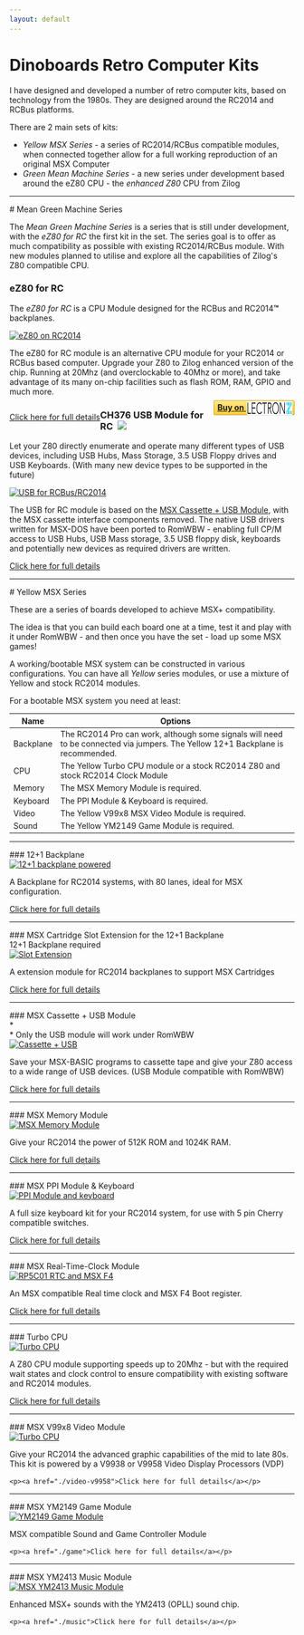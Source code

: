 ```yaml
---
layout: default
---
```



# Dinoboards Retro Computer Kits

I have designed and developed a number of retro computer kits, based on technology from the 1980s.  They are designed around the RC2014 and RCBus platforms.

There are 2 main sets of kits:

* *Yellow MSX Series* - a series of RC2014/RCBus compatible modules, when connected together allow for a full working reproduction of an original MSX Computer
* *Green Mean Machine Series* - a new series under development based around the eZ80 CPU - the *enhanced Z80* CPU from Zilog


<hr/>
# Mean Green Machine Series

The *Mean Green Machine Series* is a series that is still under development, with the *eZ80 for RC* the first kit in the set.  The series goal is to offer as much compatibility as possible with existing RC2014/RCBus module.  With new modules planned to utilise and explore all the capabilities of Zilog's Z80 compatible CPU.


### eZ80 for RC

<div class="tags">
  <div class="tag rcbus"></div>
  <div class="tag rc2014"></div>
  <div class="tag romwbw"></div>
</div>

The *eZ80 for RC* is a CPU Module designed for the RCBus and RC2014<strong>&trade;</strong> backplanes.



<div class="product-listing">
  <div>
    <a href="./ez80-for-rc"><img src="{{ site.baseurl }}/assets/images/eZ80-V1.7-installed-profile-front.jpg" alt="eZ80 on RC2014"></a>
  </div>
  <div>
    <p>The eZ80 for RC module is an alternative CPU module for your RC2014 or RCBus based computer.  Upgrade your Z80 to Zilog enhanced version of the chip.  Running at 20Mhz (and overclockable to 40Mhz or more), and take advantage of its many on-chip facilities such as flash ROM, RAM, GPIO and much more.</p>
    <p style="float: left"><a href="./ez80-for-rc">Click here for full details</a>

  <div style="    border: 1px solid #dba500;
    background: linear-gradient(#ffe788, #ffce38);
    border-radius: 2px;
    box-shadow: inset 0px 1px 0px rgba(255, 255, 255, 0.4), 0px 1px 1px rgba(0, 0, 0, 0.1);
    background-color: #FFE788;
    margin-left: 5px;
    padding: 5px 6px;
    margin-top: -7px;
    line-height: 14px;
    font-size: 14px;
    color: #333;
    font-weight: bold;
    display: inline-block;
    text-align: center;
    float:right">
<a href="{{ page.lectronz_product_url | default: 'https://lectronz.com/stores/dino-boards' }}" class="button" target="_newWindow">
Buy on <img src="/assets/images/lectronz.svg" style="height: 24px;margin-left: 2px;margin-top: -15px;padding: 0;position: relative;top: 8px;margin-right: -3px;width:80px"/>
</a>
</div>
</p>

  </div>
</div>


### CH376 USB Module for RC <img src="{{ site.baseurl }}/assets/new.png" style="width:25px; margin-left: 8px; position:absolute"/>

<div class="tags">
  <div class="tag rcbus"></div>
  <div class="tag rc2014"></div>
  <div class="tag romwbw"></div>
  <div class="tag msx optional"></div>
</div>


Let your Z80 directly enumerate and operate many different types of USB devices, including USB Hubs, Mass Storage, 3.5 USB Floppy drives and USB Keyboards. (With many new device types to be supported in the future)

<div class="product-listing">
  <div>
    <a href="./usb-for-rc"><img src="{{ site.baseurl }}/assets/usb-for-rc/profile.jpg" alt="USB for RCBus/RC2014"></a>
  </div>
  <div>
    <p>The USB for RC module is based on the <a href="#msx-cassette--usb-module">MSX Cassette + USB Module</a>, with the MSX cassette interface components removed.  The native USB drivers written for  MSX-DOS have been ported to RomWBW - enabling full CP/M access to USB Hubs, USB Mass storage, 3.5 USB floppy disk, keyboards and potentially new devices as required drivers are written.</p>
    <p><a href="./usb-for-rc">Click here for full details</a></p>
  </div>
</div>

<hr/>
# Yellow MSX Series

These are a series of boards developed to achieve MSX+ compatibility.

The idea is that you can build each board one at a time, test it and play with it under RomWBW - and then once you have the set - load up some MSX games!

A working/bootable MSX system can be constructed in various configurations.  You can have all *Yellow* series modules, or use a mixture of Yellow and stock RC2014 modules.

For a bootable MSX system you need at least:

| Name | Options |
| ---- | --------|
| Backplane | The RC2014 Pro can work, although some signals will need to be connected via jumpers.  The Yellow 12+1 Backplane is recommended. |
| CPU  | The Yellow Turbo CPU module or a stock RC2014 Z80 and stock RC2014 Clock Module |
| Memory | The MSX Memory Module is required. |
| Keyboard | The PPI Module & Keyboard is required. |
| Video | The Yellow V99x8 MSX Video Module is required. |
| Sound | The Yellow YM2149 Game Module is required. |

<hr/>
### 12+1 Backplane

<div class="tags">
  <div class="tag rc2014"></div>
  <div class="tag msx recommended"></div>
</div>

<div class="product-listing">
  <div style="flex: 45%">
    <a href="./backplane"><img src="{{ site.baseurl }}/assets/backplane/profile-powered.jpg" alt="12+1 backplane powered"></a>
  </div>
  <div>
    <p>A Backplane for RC2014 systems, with 80 lanes, ideal for MSX configuration.</p>
    <p><a href="./backplane">Click here for full details</a></p>
  </div>
</div>

<hr/>
### MSX Cartridge Slot Extension for the 12+1 Backplane
<div class="tags">
  <div class="tag msx optional"></div>
  <div class="tag">12+1 Backplane required</div>
</div>
<div class="product-listing">
  <div>
    <a href="./slot-extension"><img src="{{ site.baseurl }}/assets/slot-extension/profile-powered.jpg" alt="Slot Extension"></a>
  </div>
  <div>
    <p>A extension module for RC2014 backplanes to support MSX Cartridges</p>
    <p><a href="./slot-extension">Click here for full details</a></p>
  </div>
</div>

<hr/>
### MSX Cassette + USB Module

<div class="tags">
  <div class="tag rc2014"></div>
  <div class="tag romwbw">*</div>
  <div class="tag msx optional"></div>
  <div class="tag">* Only the USB module will work under RomWBW</div>
</div>

<div class="product-listing">
  <div>
    <a href="./cassette-and-usb"><img src="{{ site.baseurl }}/assets/cassette-and-usb/pcb-profile-usb-top.jpg" alt="Cassette + USB"></a>
  </div>
  <div>
    <p>Save your MSX-BASIC programs to cassette tape and give your Z80 access to a wide range of USB devices. (USB Module compatible with RomWBW)</p>
    <p><a href="./cassette-and-usb">Click here for full details</a></p>

  </div>
</div>

<hr/>
### MSX Memory Module

<div class="tags">
  <div class="tag msx required"></div>
</div>

<div class="product-listing">
  <div>
    <a href="./msx-memory"><img src="{{ site.baseurl }}/assets/msx-memory/assembled.jpg" alt="MSX Memory Module"></a>
  </div>
  <div>
    <p>Give your RC2014 the power of 512K ROM and 1024K RAM.</p>
    <p><a href="./msx-memory">Click here for full details</a></p>
  </div>
</div>

<hr/>
### MSX PPI Module & Keyboard

<div class="tags">
  <div class="tag rc2014"></div>
  <div class="tag romwbw"></div>
  <div class="tag msx required"></div>
</div>

<div class="product-listing">
  <div>
    <a href="./ppi-and-keyboard"><img src="{{ site.baseurl }}/assets/ppi-and-keyboard/assembled-blue-caps-rainbow-connector.jpg" alt="PPI Module and keyboard"></a>
  </div>
  <div>
    <p>A full size keyboard kit for your RC2014 system, for use with 5 pin Cherry compatible switches.</p>
    <p><a href="./ppi-and-keyboard">Click here for full details</a></p>
  </div>
</div>

<hr/>
### MSX Real-Time-Clock Module

<div class="tags">
  <div class="tag rc2014"></div>
  <div class="tag romwbw"></div>
  <div class="tag msx optional"></div>
</div>

<div class="product-listing">
  <div>
    <a href="./rtc-and-f4"><img src="{{ site.baseurl }}/assets/rtc-and-f4/assembled.jpg" alt="RP5C01 RTC and MSX F4"></a>
  </div>
  <div>
    <p>An MSX compatible Real time clock and MSX F4 Boot register.</p>
    <p><a href="./rtc-and-f4">Click here for full details</a></p>
  </div>
</div>

<hr/>
### Turbo CPU

<div class="tags">
  <div class="tag rc2014"></div>
  <div class="tag romwbw"></div>
  <div class="tag msx optional"></div>
</div>

<div class="product-listing">
  <div>
    <a href="./turbo-cpu"><img src="{{ site.baseurl }}/assets/turbo-cpu/assembled-top.jpg" alt="Turbo CPU"></a>
  </div>
  <div>
    <p>A Z80 CPU module supporting speeds up to 20Mhz - but with the required wait states and clock control to ensure compatibility with existing software and RC2014 modules.</p>
    <p><a href="./turbo-cpu">Click here for full details</a></p>
  </div>
</div>

<hr/>
### MSX V99x8 Video Module

<div class="tags">
  <div class="tag rc2014"></div>
  <div class="tag romwbw"></div>
  <div class="tag msx required"></div>
</div>

<div class="product-listing">
  <div>
    <a href="./video-v9958"><img src="{{ site.baseurl }}/assets/video-v9958/rgb-v3.8-profile.jpg" alt="Turbo CPU"></a>
  </div>
  <div>
    <p>Give your RC2014 the advanced graphic capabilities of the mid to late 80s. This kit is powered by a V9938 or V9958 Video Display Processors (VDP)</p>

    <p><a href="./video-v9958">Click here for full details</a></p>
  </div>
</div>

<hr/>
### MSX YM2149 Game Module

<div class="tags">
  <div class="tag rc2014"></div>
  <div class="tag romwbw"></div>
  <div class="tag msx required"></div>
</div>

<div class="product-listing">
  <div>
    <a href="./game"><img src="{{ site.baseurl }}/assets/game/installed.jpeg" alt="YM2149 Game Module"></a>
  </div>
  <div>
    <p>MSX compatible Sound and Game Controller Module</p>

    <p><a href="./game">Click here for full details</a></p>
  </div>
</div>

<hr/>
### MSX YM2413 Music Module

<div class="tags">
  <div class="tag msx optional"></div>
</div>

<div class="product-listing">
  <div>
    <a href="./music"><img src="{{ site.baseurl }}/assets/music/assembled-profile.jpg" alt="MSX YM2413 Music Module"></a>
  </div>
  <div>
    <p>Enhanced MSX+ sounds with the YM2413 (OPLL) sound chip.</p>

    <p><a href="./music">Click here for full details</a></p>
  </div>
</div>
